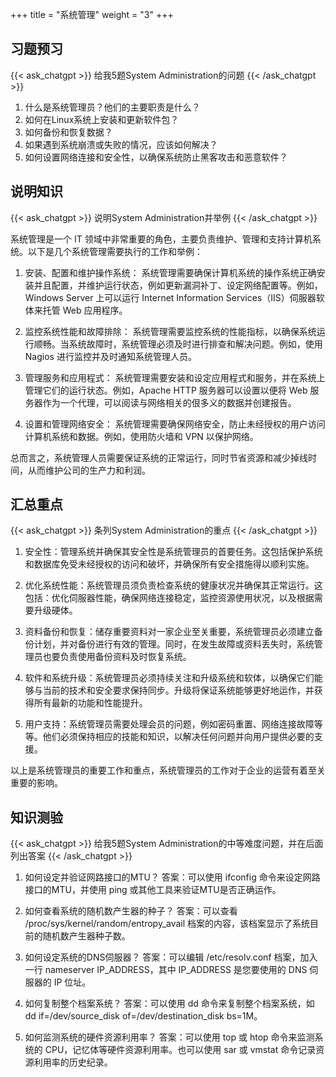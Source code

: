 +++
title = "系统管理"
weight = "3"
+++
## 习题预习
{{< ask_chatgpt >}}
给我5题System Administration的问题
{{< /ask_chatgpt >}}



1. 什么是系统管理员？他们的主要职责是什么？ 
2. 如何在Linux系统上安装和更新软件包？ 
3. 如何备份和恢复数据？ 
4. 如果遇到系统崩溃或失败的情况，应该如何解决？ 
5. 如何设置网络连接和安全性，以确保系统防止黑客攻击和恶意软件？   

## 说明知识
{{< ask_chatgpt >}}
说明System Administration并举例
{{< /ask_chatgpt >}}



系统管理是一个 IT 领域中非常重要的角色，主要负责维护、管理和支持计算机系统。以下是几个系统管理需要执行的工作和举例：

1. 安装、配置和维护操作系统：
系统管理需要确保计算机系统的操作系统正确安装并且配置，并维护运行状态，例如更新漏洞补丁、设定网络配置等。例如，Windows Server 上可以运行 Internet Information Services（IIS）伺服器软体来托管 Web 应用程序。

2. 监控系统性能和故障排除：
系统管理需要监控系统的性能指标，以确保系统运行顺畅。当系统故障时，系统管理必须及时进行排查和解决问题。例如，使用 Nagios 进行监控并及时通知系统管理人员。

3. 管理服务和应用程式：
系统管理需要安装和设定应用程式和服务，并在系统上管理它们的运行状态。例如，Apache HTTP 服务器可以设置以便将 Web 服务器作为一个代理，可以阅读与网络相关的佷多义的数据并创建报告。

4. 设置和管理网络安全：
系统管理需要确保网络安全，防止未经授权的用户访问计算机系统和数据。例如，使用防火墙和 VPN 以保护网络。

总而言之，系统管理人员需要保证系统的正常运行，同时节省资源和减少掉线时间，从而维护公司的生产力和利润。   

## 汇总重点
{{< ask_chatgpt >}}
条列System Administration的重点
{{< /ask_chatgpt >}}



1. 安全性：管理系统并确保其安全性是系统管理员的首要任务。这包括保护系统和数据库免受未经授权的访问和破坏，并确保所有安全措施得以顺利实施。

2. 优化系统性能：系统管理员须负责检查系统的健康状况并确保其正常运行。这包括：优化伺服器性能，确保网络连接稳定，监控资源使用状况，以及根据需要升级硬体。

3. 资料备份和恢复：储存重要资料对一家企业至关重要，系统管理员必须建立备份计划，并对备份进行有效的管理。同时，在发生故障或资料丢失时，系统管理员也要负责使用备份资料及时恢复系统。

4. 软件和系统升级：系统管理员必须持续关注和升级系统和软体，以确保它们能够与当前的技术和安全要求保持同步。升级将保证系统能够更好地运作，并获得所有最新的功能和性能提升。

5. 用户支持：系统管理员需要处理会员的问题，例如密码重置、网络连接故障等等。他们必须保持相应的技能和知识，以解决任何问题并向用户提供必要的支援。

以上是系统管理员的重要工作和重点，系统管理员的工作对于企业的运营有着至关重要的影响。   

## 知识测验
{{< ask_chatgpt >}}
给我5题System Administration的中等难度问题，并在后面列出答案
{{< /ask_chatgpt >}}



1. 如何设定并验证网路接口的MTU？
答案：可以使用 ifconfig 命令来设定网路接口的MTU，并使用 ping 或其他工具来验证MTU是否正确运作。

2. 如何查看系统的随机数产生器的种子？
答案：可以查看 /proc/sys/kernel/random/entropy_avail 档案的内容，该档案显示了系统目前的随机数产生器种子数。

3. 如何设定系统的DNS伺服器？
答案：可以编辑 /etc/resolv.conf 档案，加入一行 nameserver IP_ADDRESS，其中 IP_ADDRESS 是您要使用的 DNS 伺服器的 IP 位址。

4. 如何复制整个档案系统？
答案：可以使用 dd 命令来复制整个档案系统，如 dd if=/dev/source_disk of=/dev/destination_disk bs=1M。

5. 如何监测系统的硬件资源利用率？
答案：可以使用 top 或 htop 命令来监测系统的 CPU，记忆体等硬件资源利用率。也可以使用 sar 或 vmstat 命令记录资源利用率的历史纪录。   

